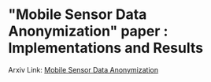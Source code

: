 
# "Mobile Sensor Data Anonymization" paper : Implementations and Results

Arxiv Link: [Mobile Sensor Data Anonymization](http://arxiv.org/abs/1810.11546)
